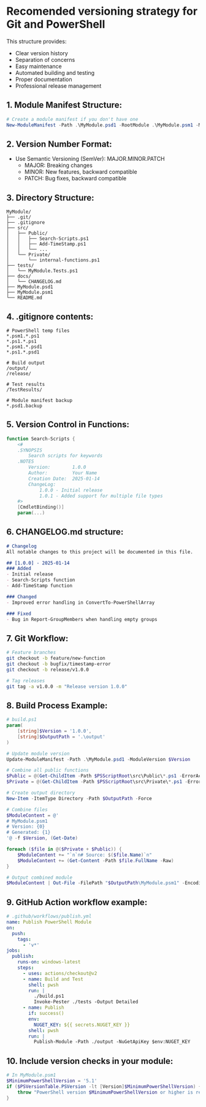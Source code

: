 # Recomended versioning strategy for Git and PowerShell

This structure provides:
- Clear version history
- Separation of concerns
- Easy maintenance
- Automated building and testing
- Proper documentation
- Professional release management

## 1. Module Manifest Structure:
```powershell
# Create a module manifest if you don't have one
New-ModuleManifest -Path .\MyModule.psd1 -RootModule .\MyModule.psm1 -ModuleVersion '0.1.0'
```

## 2. Version Number Format:
- Use Semantic Versioning (SemVer): MAJOR.MINOR.PATCH
  - MAJOR: Breaking changes
  - MINOR: New features, backward compatible
  - PATCH: Bug fixes, backward compatible

## 3. Directory Structure:
```
MyModule/
├── .git/
├── .gitignore
├── src/
│   ├── Public/
│   │   ├── Search-Scripts.ps1
│   │   ├── Add-TimeStamp.ps1
│   │   └── ...
│   └── Private/
│       └── internal-functions.ps1
├── tests/
│   └── MyModule.Tests.ps1
├── docs/
│   └── CHANGELOG.md
├── MyModule.psd1
├── MyModule.psm1
└── README.md
```

## 4. .gitignore contents:
```gitignore
# PowerShell temp files
*.psm1.*.ps1
*.ps1.*.ps1
*.psm1.*.psd1
*.ps1.*.psd1

# Build output
/output/
/release/

# Test results
/TestResults/

# Module manifest backup
*.psd1.backup
```

## 5. Version Control in Functions:
```powershell
function Search-Scripts {
    <#
    .SYNOPSIS
        Search scripts for keywords
    .NOTES
        Version:        1.0.0
        Author:         Your Name
        Creation Date:  2025-01-14
        ChangeLog:
            1.0.0 - Initial release
            1.0.1 - Added support for multiple file types
    #>
    [CmdletBinding()]
    param(...)
```

## 6. CHANGELOG.md structure:
```markdown
# Changelog
All notable changes to this project will be documented in this file.

## [1.0.0] - 2025-01-14
### Added
- Initial release
- Search-Scripts function
- Add-TimeStamp function

### Changed
- Improved error handling in ConvertTo-PowerShellArray

### Fixed
- Bug in Report-GroupMembers when handling empty groups
```

## 7. Git Workflow:
```bash
# Feature branches
git checkout -b feature/new-function
git checkout -b bugfix/timestamp-error
git checkout -b release/v1.0.0

# Tag releases
git tag -a v1.0.0 -m "Release version 1.0.0"
```

## 8. Build Process Example:
```powershell
# build.ps1
param(
    [string]$Version = '1.0.0',
    [string]$OutputPath = '.\output'
)

# Update module version
Update-ModuleManifest -Path .\MyModule.psd1 -ModuleVersion $Version

# Combine all public functions
$Public = @(Get-ChildItem -Path $PSScriptRoot\src\Public\*.ps1 -ErrorAction SilentlyContinue)
$Private = @(Get-ChildItem -Path $PSScriptRoot\src\Private\*.ps1 -ErrorAction SilentlyContinue)

# Create output directory
New-Item -ItemType Directory -Path $OutputPath -Force

# Combine files
$ModuleContent = @'
# MyModule.psm1
# Version: {0}
# Generated: {1}
'@ -f $Version, (Get-Date)

foreach ($file in @($Private + $Public)) {
    $ModuleContent += "`n`n# Source: $($file.Name)`n"
    $ModuleContent += (Get-Content -Path $file.FullName -Raw)
}

# Output combined module
$ModuleContent | Out-File -FilePath "$OutputPath\MyModule.psm1" -Encoding UTF8
```

## 9. GitHub Action workflow example:
```yaml
# .github/workflows/publish.yml
name: Publish PowerShell Module
on:
  push:
    tags:
      - 'v*'
jobs:
  publish:
    runs-on: windows-latest
    steps:
      - uses: actions/checkout@v2
      - name: Build and Test
        shell: pwsh
        run: |
          ./build.ps1
          Invoke-Pester ./tests -Output Detailed
      - name: Publish
        if: success()
        env:
          NUGET_KEY: ${{ secrets.NUGET_KEY }}
        shell: pwsh
        run: |
          Publish-Module -Path ./output -NuGetApiKey $env:NUGET_KEY
```

## 10. Include version checks in your module:
```powershell
# In MyModule.psm1
$MinimumPowerShellVersion = '5.1'
if ($PSVersionTable.PSVersion -lt [Version]$MinimumPowerShellVersion) {
    throw "PowerShell version $MinimumPowerShellVersion or higher is required."
}
```

